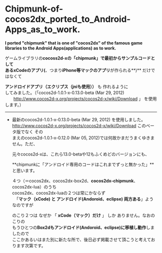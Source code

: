 Chipmunk-of-cocos2dx_ported_to_Android-Apps_as_to_work.
=============================
**I  ported    "chipmunk"   that is one of  "cocos2dx"  of the famous game libraries to the Android Apps(applications) as  to work.**
  
ゲームライブラリの**cocoss2d-xの「chipmunk」**で最初からサンプルコードとして  
ある**xCodeのアプリ(**、つまり**iPhone等マックのアプリ**が作られる**)** だけではなくて  
  
  **アンドロイドアプリ（エクリプス（jniも使用））** も 作れるように   
してみました。（「cocos2d-1.0.1-x-0.13.0-beta (Mar 29, 2012)  
　　http://www.cocos2d-x.org/projects/cocos2d-x/wiki/Download 」 を使用します。）

***  
* 最新のcocos2d-1.0.1-x-0.13.0-beta (Mar 29, 2012) を使用しました。  
http://www.cocos2d-x.org/projects/cocos2d-x/wiki/Download このベータ版でなく その  
まえのcocos2d-1.0.1-x-0.12.0 (Mar 05, 2012)では何故かまだうまくゆきません。ただ、  
  
  
  元々cocos2d-xは、これら13.0-betaや12もふくめどのバージョンにも、  
  
  
  **chipmunkに「アンドロイド専用のコードはこれまでずっと無かった」**と思います。  
  
  
  ４つ（＝cocos2dx、cocos2dx-box2d、**cocos2dx-chipmunk**、cocos2dx-lua）のうち  
cocos2dx、cocos2dx-luaの２つは常にかならず  
　「**マック（xCode) と アンドロイド(Andoroid、eclipse) 両方ある**」ようなのですが   
  
  
  のこり２つは なぜか 「 **xCode（マック）だけ** 」 しか ありません。なおのこりの  
もうひとつの**Box2dもアンドロイド(Andoroid、eclipse)に移植し動作**しましたので  
ここかあるいはまた別に新たな所で、後日必ず掲載させて頂こうと考えております次第です。
